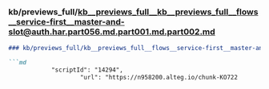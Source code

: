 ### kb/previews_full/kb__previews_full__kb__previews_full__flows__service-first__master-and-slot@auth.har.part056.md.part001.md.part002.md

```md
### kb/previews_full/kb__previews_full__flows__service-first__master-and-slot@auth.har.part056.md.part001.md (part 002)

```md
            "scriptId": "14294",
                    "url": "https://n958200.alteg.io/chunk-KO722
```

```

```
